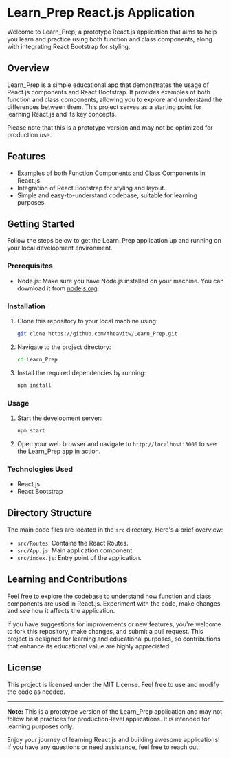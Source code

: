 # Learn_Prep React.js Application

Welcome to Learn_Prep, a prototype React.js application that aims to help you learn and practice using both function and class components, along with integrating React Bootstrap for styling.

## Overview

Learn_Prep is a simple educational app that demonstrates the usage of React.js components and React Bootstrap. It provides examples of both function and class components, allowing you to explore and understand the differences between them. This project serves as a starting point for learning React.js and its key concepts.

Please note that this is a prototype version and may not be optimized for production use.

## Features

- Examples of both Function Components and Class Components in React.js.
- Integration of React Bootstrap for styling and layout.
- Simple and easy-to-understand codebase, suitable for learning purposes.

## Getting Started

Follow the steps below to get the Learn_Prep application up and running on your local development environment.

### Prerequisites

- Node.js: Make sure you have Node.js installed on your machine. You can download it from [nodejs.org](https://nodejs.org/).

### Installation

1. Clone this repository to your local machine using:

   ```bash
   git clone https://github.com/theavitw/Learn_Prep.git
   ```

2. Navigate to the project directory:

   ```bash
   cd Learn_Prep
   ```

3. Install the required dependencies by running:

   ```bash
   npm install
   ```

### Usage

1. Start the development server:

   ```bash
   npm start
   ```

2. Open your web browser and navigate to `http://localhost:3000` to see the Learn_Prep app in action.

### Technologies Used

- React.js
- React Bootstrap

## Directory Structure

The main code files are located in the `src` directory. Here's a brief overview:

- `src/Routes`: Contains the React Routes.
- `src/App.js`: Main application component.
- `src/index.js`: Entry point of the application.

## Learning and Contributions

Feel free to explore the codebase to understand how function and class components are used in React.js. Experiment with the code, make changes, and see how it affects the application.

If you have suggestions for improvements or new features, you're welcome to fork this repository, make changes, and submit a pull request. This project is designed for learning and educational purposes, so contributions that enhance its educational value are highly appreciated.

## License

This project is licensed under the MIT License. Feel free to use and modify the code as needed.

---

**Note:** This is a prototype version of the Learn_Prep application and may not follow best practices for production-level applications. It is intended for learning purposes only.

Enjoy your journey of learning React.js and building awesome applications! If you have any questions or need assistance, feel free to reach out.
